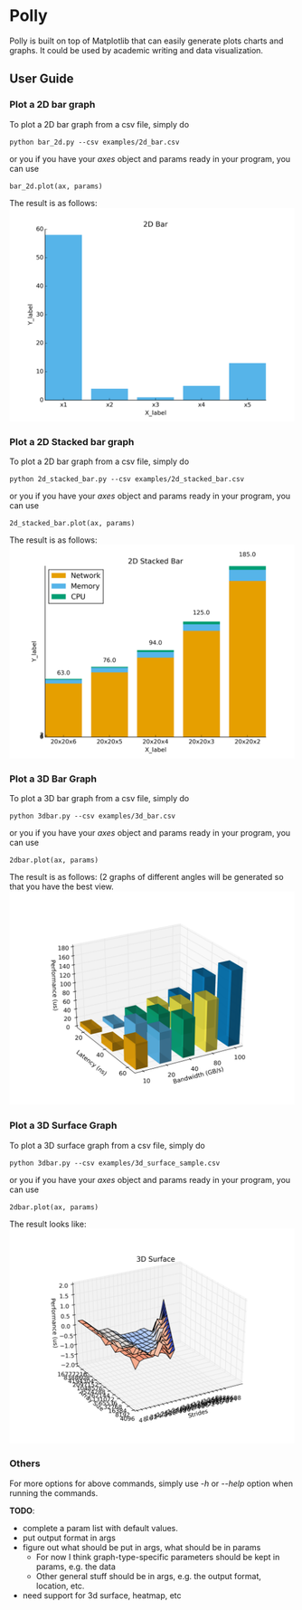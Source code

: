 # Polly
Polly is built on top of Matplotlib that can easily generate plots charts and graphs. It could be used by academic writing and data visualization. 

## User Guide


### Plot a 2D bar graph

To plot a 2D bar graph from a csv file, simply do
```
python bar_2d.py --csv examples/2d_bar.csv
```

or you if you have your *axes* object and params ready in your program, you can use
```
bar_2d.plot(ax, params)
```

The result is as follows:
![2D Bar Sample](examples/2d_bar.png)

### Plot a 2D Stacked bar graph

To plot a 2D bar graph from a csv file, simply do
```
python 2d_stacked_bar.py --csv examples/2d_stacked_bar.csv
```

or you if you have your *axes* object and params ready in your program, you can use
```
2d_stacked_bar.plot(ax, params)
```

The result is as follows:
![2D Stacked Bar Sample](examples/2d_stacked_bar.png)

### Plot a 3D Bar Graph

To plot a 3D bar graph from a csv file, simply do
```
python 3dbar.py --csv examples/3d_bar.csv
```

or you if you have your *axes* object and params ready in your program, you can use
```
2dbar.plot(ax, params)
```

The result is as follows: (2 graphs of different angles will be generated so that you have the best view.
![3D Bar Sample](examples/3d_bar_2.png)

### Plot a 3D Surface Graph

To plot a 3D surface graph from a csv file, simply do
```
python 3dbar.py --csv examples/3d_surface_sample.csv
```

or you if you have your *axes* object and params ready in your program, you can use
```
2dbar.plot(ax, params)
```

The result looks like: 
![3D Surface Sample](examples/3d_surface_sample_2.png)

### Others

For more options for above commands, simply use *-h* or *--help* option when running the commands.

**TODO**: 

- complete a param list with default values.
- put output format in args
- figure out what should be put in args, what should be in params
    - For now I think graph-type-specific parameters should be kept in params, e.g. the data 
    - Other general stuff should be in args, e.g. the output format, location, etc.
- need support for 3d surface, heatmap, etc

